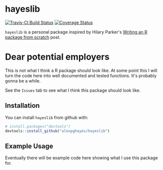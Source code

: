 
<!-- README.md is generated from README.Rmd. Please edit that file -->
hayeslib
========

[![Travis-CI Build Status](https://travis-ci.org/alexpghayes/hayeslib.svg?branch=master)](https://travis-ci.org/alexpghayes/hayeslib) [![Coverage Status](https://img.shields.io/codecov/c/github/alexpghayes/hayeslib/master.svg)](https://codecov.io/github/alexpghayes/hayeslib?branch=master)

`hayeslib` is a personal package inspired by Hilary Parker's [Writing an R package from scratch](https://hilaryparker.com/2014/04/29/writing-an-r-package-from-scratch/) post.

Dear potential employers
========================

This is not what I think a R package should look like. At some point this I will turn the code here into well documented and tested functions. It's probably gonna be a while.

See the `Issues` tab to see what I think this package should look like.

Installation
------------

You can install `hayeslib` from github with:

``` r
# install.packages("devtools")
devtools::install_github("alexpghayes/hayeslib")
```

Example Usage
-------------

Eventually there will be example code here showing what I use this package for.
